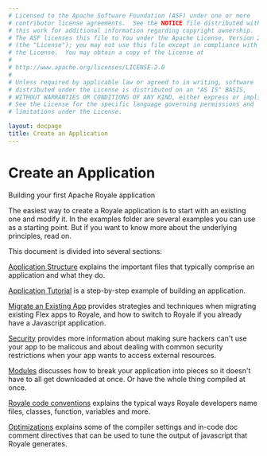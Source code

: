 ```yaml
---
# Licensed to the Apache Software Foundation (ASF) under one or more
# contributor license agreements.  See the NOTICE file distributed with
# this work for additional information regarding copyright ownership.
# The ASF licenses this file to You under the Apache License, Version 2.0
# (the "License"); you may not use this file except in compliance with
# the License.  You may obtain a copy of the License at
# 
# http://www.apache.org/licenses/LICENSE-2.0
# 
# Unless required by applicable law or agreed to in writing, software
# distributed under the License is distributed on an "AS IS" BASIS,
# WITHOUT WARRANTIES OR CONDITIONS OF ANY KIND, either express or implied.
# See the License for the specific language governing permissions and
# limitations under the License.

layout: docpage
title: Create an Application
---
```

# Create an Application

Building your first Apache Royale application

The easiest way to create a Royale application is to start with an existing one and modify it.  In the examples folder are several examples you can use as a starting point.  But if you want to know more about the underlying principles, read on.

This document is divided into several sections:

[Application Structure](create-an-application/application-structure.html) explains the important files that typically comprise an application and what they do.

[Application Tutorial](create-an-application/application-tutorial.html) is a step-by-step example of building an application.

[Migrate an Existing App](create-an-application/migrate-an-existing-app.html) provides strategies and techniques when migrating existing Flex apps to Royale, and how to switch to Royale if you already have a Javascript application.

[Security](create-an-application/security.html) provides more information about making sure hackers can't use your app to be malicous and about dealing with common security restrictions when your app wants to access external resources.

[Modules](features/modules.html) discusses how to break your application into pieces so it doesn't have to all get downloaded at once.  Or have the whole thing compiled at once.

[Royale code conventions](create-an-application/code-conventions.html) explains the typical ways Royale developers name files, classes, function, variables and more.

[Optimizations](create-an-application/optimizations.html) explains some of the compiler settings and in-code doc comment directives that can be used to tune the output of javascript that Royale generates.

